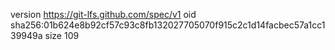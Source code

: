 version https://git-lfs.github.com/spec/v1
oid sha256:01b624e8b92cf57c93c8fb132027705070f915c2c1d14facbec57a1cc139949a
size 109
